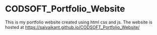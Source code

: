 # CODSOFT_Portfolio_Website

This is my portfolio website created using html css and js.
The website is hosted at  https://saivaikant.github.io/CODSOFT_Portfolio_Website/
